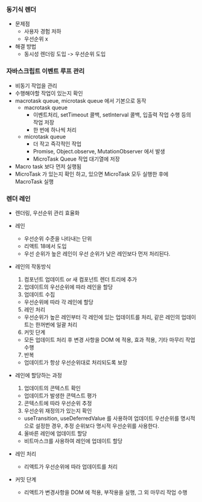 ### 동기식 렌더
- 문제점 
  - 사용자 경험 저하
  - 우선순위 x
- 해결 방법
  - 동시성 렌더링 도입 -> 우선순위 도입

### 자바스크립트 이벤트 루프 관리 
- 비동기 작업을 관리
- 수행해야할 작업이 있는지 확인
- macrotask queue, microtask queue 에서 기본으로 동작
  - macrotask queue
    - 이벤트처리, setTimeout 콜백, setInterval 콜백, 입출력 작업 수행 등의 작업 저장
    - 한 번에 하나씩 처리
  - microtask queue
    - 더 작고 즉각적인 작업 
    - Promise, Object.observe, MutationObserver 에서 발생
    - MicroTask Queue 작업 대기열에 저장    
- Macro task 보다 먼저 실행됨
- MicroTask 가 있는지 확인 하고, 있으면 MicroTask 모두 실행한 후에 MacroTask 실행

### 렌더 레인 
- 렌더링, 우선순위 관리 효율화
- 레인
  - 우선순위 수준을 나타내는 단위
  - 리액트 18에서 도입
  - 우선 순위가 높은 레인이 우선 순위가 낮은 레인보다 먼저 처리된다.
- 레인의 작동방식
  1. 컴포넌트 업데이트 or 새 컴포넌트 렌더 트리에 추가
  2. 업데이트의 우선순위에 따라 레인을 할당
  3. 업데이트 수집
    - 우선순위에 따라 각 레인에 할당    
  5. 레인 처리
    - 우선순위가 높은 레인부터 각 레인에 있는 업데이트를 처리, 같은 레인의 업데이트는 한꺼번에 일괄 처리 
  6. 커밋 단계
    - 모든 업데이트 처리 후 변경 사항을 DOM 에 적용, 효과 적용, 기타 마무리 작업 수행
  7. 반복
    - 업데이트가 항상 우선순위대로 처리되도록 보장

- 레인에 할당하는 과정
  1. 업데이트의 콘텍스트 확인
    - 업데이트가 발생한 콘텍스트 평가 
  2. 콘텍스트에 따라 우선순위 추정
  3. 우선순위 재정의가 있는지 확인
    - useTransition, useDeferredValue 를 사용하여 업데이트 우선순위를 명시적으로 설정한 경우, 추정 순위보다 명시적 우선순위를 사용한다.
  4. 올바른 레인에 업데이트 할당
    - 비트마스크를 사용하여 레인에 업데이트 할당 

- 레인 처리
  - 리액트가 우선순위에 따라 업데이트를 처리 
- 커밋 단계
  - 리액트가 변경사항을 DOM 에 적용, 부작용을 실행, 그 외 마무리 작업 수행  

